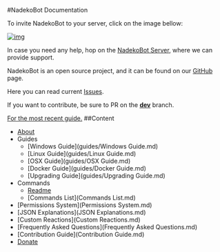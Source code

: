 #NadekoBot Documentation

To invite NadekoBot to your server, click on the image bellow:

[![img][img]](https://discordapp.com/oauth2/authorize?client_id=170254782546575360&scope=bot&permissions=66186303)

In case you need any help, hop on the [NadekoBot Server][NadekoBot Server], where we can provide support.

NadekoBot is an open source project, and it can be found on our [GitHub][GitHub] page.

Here you can read current [Issues][Issues].

If you want to contribute, be sure to PR on the **[dev][dev]** branch.

[For the most recent guide.](http://nadekobot.readthedocs.io/en/latest/)
##Content
- [About](about.md)
- Guides
	- [Windows Guide](guides/Windows Guide.md)
	- [Linux Guide](guides/Linux Guide.md)
	- [OSX Guide](guides/OSX Guide.md)
	- [Docker Guide](guides/Docker Guide.md)
	- [Upgrading Guide](guides/Upgrading Guide.md)
- Commands
	- [Readme](Readme.md)
	- [Commands List](Commands List.md)
- [Permissions System](Permissions System.md)
- [JSON Explanations](JSON Explanations.md)
- [Custom Reactions](Custom Reactions.md)
- [Frequently Asked Questions](Frequently Asked Questions.md)
- [Contribution Guide](Contribution Guide.md)
- [Donate](Donate.md)

[img]: https://cdn.discordapp.com/attachments/202743183774318593/210580315381563392/discord.png
[NadekoBot Server]: https://discord.gg/0ehQwTK2RBjAxzEY
[GitHub]: https://github.com/Kwoth/NadekoBot
[Issues]: https://github.com/Kwoth/NadekoBot/issues
[dev]: https://github.com/Kwoth/NadekoBot/tree/dev

[Italian]: http://i.imgur.com/SsaTwOF.png?1
[Russian]: http://i.imgur.com/wf9bc5G.png?1
[German]: http://i.imgur.com/EM5qPzf.png?1
[Chinese]: http://i.imgur.com/MVCNOjT.png?1
[English]: http://i.imgur.com/jHTyZFS.png?1
[Spanish]: http://i.imgur.com/9BsusB6.png?1
[French]: http://i.imgur.com/g2ARPF6.png?1
[Dutch]: http://i.imgur.com/SadddLj.png?1
[Norwegian]: http://i.imgur.com/TCVa0V8.png?1
[Serbian]: http://i.imgur.com/5evoUbU.png
